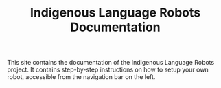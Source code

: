 ﻿---
title: "Indigenous Language Robots Documentation"
permalink: /
excerpt: "How to quickly install and setup an Indigenous Language Robot."
toc: false
---


This site contains the documentation of the Indigenous Language Robots project. It contains step-by-step instructions on how to setup your own robot, accessible from the navigation bar on the left.

